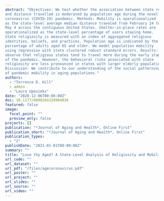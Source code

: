 ```yaml
--- 
abstract: "Objectives: We test whether the association between state religiosity
and distance travelled is moderated by population age during the novel
coronavirus (COVID-19) pandemic. Methods: Mobility is operationalized
as the state-level average median distance traveled from February 24 to
May 4 across the contiguous United States. Shelter-in-place rates are
operationalized as the state-level percentage of users staying home.
State religiosity is measured with an index of aggregated religious
identities, beliefs, and practices. Population age is indicated by the state
percentage of adults aged 65 and older. We model population mobility
using regression with state clustered robust standard errors. Results: We
observe that religious states tend to travel more during the early stages
of the pandemic. However, the behavioral risks associated with state
religiosity are less pronounced in states with larger elderly populations.
Discussion: We contribute to our understanding of the social patterning
of pandemic mobility in aging populations."
authors: 
  - "Terrence D. Hill"
  - admin
  - "Laura Upenieks"
date: "2020-12-06T00:00:00Z"
doi: 10.1177/0898264320984016
featured: false
image: 
  focal_point: ""
  preview_only: false
projects: []
publication: "*Journal of Aging and Health*, Online First"
publication_short: "*Journal of Aging and Health*, Online First"
publication_types: 
  - "2"
publishDate: "2021-01-01T00:00:00Z"
summary: ""
title: "Love thy Aged? A State-Level Analysis of Religiosity and Mobility in Aging Populations during the Novel Coronavirus (COVID-19) Pandemic"
url_code: ""
url_dataset: ""
url_pdf: "/files/agecoronavirus.pdf"
url_poster: ""
url_project: ""
url_slides: ""
url_source: ""
url_video: ""
---
```


